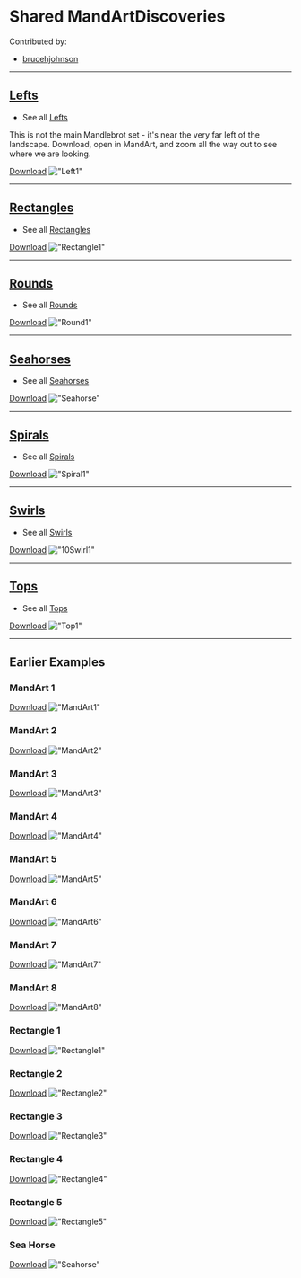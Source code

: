 # Shared MandArtDiscoveries

Contributed by:

- [brucehjohnson](https://github.com/brucehjohnson)

-----

## [Lefts](Lefts/_index.md)

- See all [Lefts](Lefts/_index.md)

This is not the main Mandlebrot set - it's near the very far left of the landscape. 
Download, open in MandArt, and zoom all the way out to see where we are looking. 

[Download](Lefts/Left1.mandart)
!["Left1"](Lefts/Left1.png)

-----

## [Rectangles](Rectangles/_index.md)

- See all [Rectangles](Rectangles/_index.md)

[Download](Rectangles/Rectangle2.mandart)
!["Rectangle1"](Rectangles/Rectangle2.png)

-----

## [Rounds](Rounds/_index.md)

- See all [Rounds](Rounds/_index.md)

[Download](Rounds/Round1.mandart)
!["Round1"](Rounds/Round1.png)

-----

## [Seahorses](Seahorses/_index.md)

- See all [Seahorses](Seahorses/_index.md)

[Download](Seahorses/Seahorse.mandart)
!["Seahorse"](Seahorses/Seahorse.png)

-----

## [Spirals](Spirals/_index.md)

- See all [Spirals](Spirals/_index.md)

[Download](Spirals/Spiral1.mandart)
!["Spiral1"](Spirals/Spiral1.png)

-----

## [Swirls](Swirls/_index.md)

- See all [Swirls](Swirls/_index.md)

[Download](Swirls/10Swirl1.mandart)
!["10Swirl1"](Swirls/10Swirl1.png)

-----

## [Tops](Tops/_index.md)

- See all [Tops](Tops/_index.md)

[Download](Tops/Top1.mandart)
!["Top1"](Tops/Top1.png)


-----

## Earlier Examples

### MandArt 1

[Download](MandArt1.mandart)
!["MandArt1"](MandArt1.png)

### MandArt 2

[Download](MandArt2.mandart)
!["MandArt2"](MandArt2.png)

### MandArt 3

[Download](MandArt3.mandart)
!["MandArt3"](MandArt3.png)

### MandArt 4

[Download](MandArt4.mandart)
!["MandArt4"](MandArt4.png)

### MandArt 5

[Download](MandArt5.mandart)
!["MandArt5"](MandArt5.png)

### MandArt 6

[Download](MandArt6.mandart)
!["MandArt6"](MandArt6.png)

### MandArt 7

[Download](MandArt7.mandart)
!["MandArt7"](MandArt7.png)

### MandArt 8

[Download](MandArt8.mandart)
!["MandArt8"](MandArt8.png)

### Rectangle 1

[Download](Rectangle1.mandart)
!["Rectangle1"](Rectangle1.png)

### Rectangle 2

[Download](Rectangle2.mandart)
!["Rectangle2"](Rectangle2.png)

### Rectangle 3

[Download](Rectangle3.mandart)
!["Rectangle3"](Rectangle3.png)

### Rectangle 4

[Download](Rectangle4.mandart)
!["Rectangle4"](Rectangle4.png)

### Rectangle 5

[Download](Rectangle5.mandart)
!["Rectangle5"](Rectangle5.png)

### Sea Horse

[Download](Seahorse.mandart)
!["Seahorse"](Seahorse.png)

